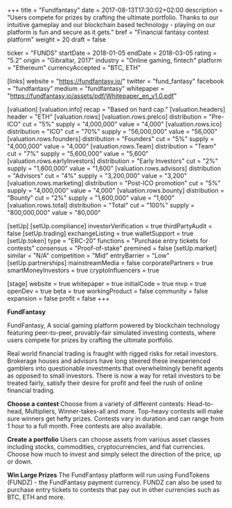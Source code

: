 +++
title = "Fundfantasy"
date = 2017-08-13T17:30:02+02:00
description = "Users compete for prizes by crafting the ultimate portfolio. Thanks to our intuitive gameplay and our blockchain based technology - playing on our platform is fun and secure as it gets."
bref = "Financial fantasy contest platform"
weight = 20
draft = false

ticker = "FUNDS"
startDate = 2018-01-05
endDate = 2018-03-05
rating = "5.2"
origin = "Gibraltar, 2017"
industry = "Online gaming, fintech"
platform = "Ethereum"
currencyAccepted = "BTC, ETH"

[links]
  website = "https://fundfantasy.io/"
  twitter = "fund_fantasy"
  facebook = "fundfantasy"
  medium = "fundfantasy"
  whitepaper = "https://fundfantasy.io/assets/pdf/Whitepaper_en_v1.0.pdf"

[valuation]
  [valuation.info]
    recap = "Based on hard cap."
  [valuation.headers]
    header = "ETH"
  [valuation.rows]
    [valuation.rows.preIco]
      distribution = "Pre-ICO"
      cut = "5%"
      supply = "4,000,000"
      value = "4,000"
    [valuation.rows.ico]
      distribution = "ICO"
      cut = "70%"
      supply = "56,000,000"
      value = "56,000"
    [valuation.rows.founders]
      distribution = "Founders"
      cut = "5%"
      supply = "4,000,000"
      value = "4,000"
    [valuation.rows.Team]
      distribution = "Team"
      cut = "7%"
      supply = "5,600,000"
      value = "5,600"
    [valuation.rows.earlyInvestors]
      distribution = "Early Investors"
      cut = "2%"
      supply = "1,600,000"
      value = "1,600" 
    [valuation.rows.advisors]
      distribution = "Advisors"
      cut = "4%"
      supply = "3,200,000"
      value = "3,200"
    [valuation.rows.marketing]
      distribution = "Post-ICO promotion"
      cut = "5%"
      supply = "4,000,000"
      value = "4,000"
    [valuation.rows.bounty]
      distribution = "Bounty"
      cut = "2%"
      supply = "1,600,000"
      value = "1,600"
    [valuation.rows.total]
      distribution = "Total"
      cut = "100%"
      supply = "800,000,000"
      value = "80,000"

[setUp]
  [setUp.compliance]
    investorVerification = true
    thirdPartyAudit = false
  [setUp.trading]
    exchangeListing = true
    walletSupport = true
  [setUp.token]
    type = "ERC-20"
    functions = "Purchase entry tickets for contests"
    consensus = "Proof-of-stake"
    premined = false
  [setUp.market]
    similar = "N/A"
    competition = "Mid"
    entryBarrier = "Low"
  [setUp.partnerships]
    mainstreamMedia = false
    corporatePartners = true
    smartMoneyInvestors = true
    cryptoInfluencers = true

[stage]
  website = true
  whitepaper = true
  initialCode = true
  mvp = true
  openDev = true
  beta = true
  workingProduct = false
  community = false
  expansion = false
  profit = false
+++

**FundFantasy**

FundFantasy, A social gaming platform powered by blockchain technology featuring peer-to-peer, provably-fair simulated investing contests, where users compete for prizes by crafting the ultimate portfolio.

Real world financial trading is fraught with rigged risks for retail investors. Brokerage houses and advisors have long steered these inexperienced gamblers into questionable investments that overwhelmingly benefit agents as opposed to small investors. There is now a way for retail investors to be treated fairly, satisfy their desire for profit and feel the rush of online financial trading.

**Choose a contest**
Choose from a variety of different contests: Head-to-head, Multipliers, Winner-takes-all and more. Top-heavy contests will make sure winners get hefty prizes. Contests vary in duration and can range from 1 hour to a full month. Free contests are also available.

**Create a portfolio**
Users can choose assets from various asset classes including stocks, commodities, cryptocurrencies, and fiat currencies. Choose how much to invest and simply select the direction of the price, up or down.

**Win Large Prizes**
The FundFantasy platform will run using FundTokens (FUNDZ) - the FundFantasy payment currency. FUNDZ can also be used to purchase entry tickets to contests that pay out in other currencies such as BTC, ETH and more.
